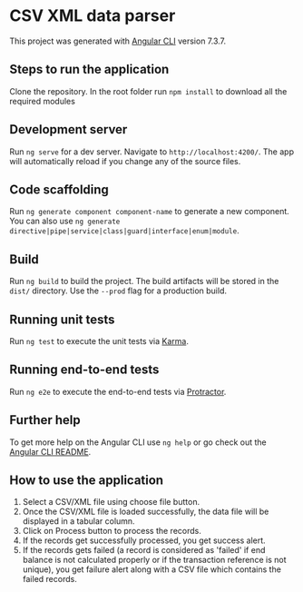# CSV XML data parser

This project was generated with [Angular CLI](https://github.com/angular/angular-cli) version 7.3.7.

## Steps to run the application
Clone the repository. In the root folder run `npm install` to download all the required modules

## Development server

Run `ng serve` for a dev server. Navigate to `http://localhost:4200/`. The app will automatically reload if you change any of the source files.

## Code scaffolding

Run `ng generate component component-name` to generate a new component. You can also use `ng generate directive|pipe|service|class|guard|interface|enum|module`.

## Build

Run `ng build` to build the project. The build artifacts will be stored in the `dist/` directory. Use the `--prod` flag for a production build.

## Running unit tests

Run `ng test` to execute the unit tests via [Karma](https://karma-runner.github.io).

## Running end-to-end tests

Run `ng e2e` to execute the end-to-end tests via [Protractor](http://www.protractortest.org/).

## Further help

To get more help on the Angular CLI use `ng help` or go check out the [Angular CLI README](https://github.com/angular/angular-cli/blob/master/README.md).


## How to use the application
1. Select a CSV/XML file using choose file button.
2. Once the CSV/XML file is loaded successfully, the data file will be displayed in a tabular column.
3. Click on Process button to process the records.
4. If the records get successfully processed, you get success alert.
5. If the records gets failed (a record is considered as 'failed' if end balance is not calculated properly or if the transaction reference is not unique), you get failure alert along with a CSV file which contains the     failed records.
